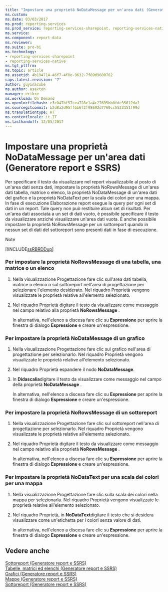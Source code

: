 ```yaml
---
title: "Impostare una proprietà NoDataMessage per un'area dati (Generatore report e SSRS) | Microsoft Docs"
ms.custom: 
ms.date: 03/03/2017
ms.prod: reporting-services
ms.prod_service: reporting-services-sharepoint, reporting-services-native
ms.service: 
ms.component: report-data
ms.reviewer: 
ms.suite: pro-bi
ms.technology:
- reporting-services-sharepoint
- reporting-services-native
ms.tgt_pltfrm: 
ms.topic: article
ms.assetid: 4b194714-46f7-4f0e-9632-7f89d9600762
caps.latest.revision: "7"
author: guyinacube
ms.author: asaxton
manager: erikre
ms.workload: On Demand
ms.openlocfilehash: e3c047bf57cea728e1a4c27695bb0fde35612da1
ms.sourcegitcommit: b2d8a2d95ffbb6f2f98692d7760cc5523151f99d
ms.translationtype: HT
ms.contentlocale: it-IT
ms.lasthandoff: 12/05/2017
---
```

# <a name="set-a-no-data-message-for-a-data-region-report-builder-and-ssrs"></a>Impostare una proprietà NoDataMessage per un'area dati (Generatore report e SSRS)
  Per specificare il testo da visualizzare nel report visualizzabile al posto di un'area dati senza dati, impostare la proprietà NoRowsMessage di un'area dati tabella, matrice o elenco, la proprietà NoDataMessage di un'area dati del grafico e la proprietà NoDataText per la scala dei colori per una mappa. In fase di esecuzione Elaborazione report esegue la query per ogni set di dati in un report. Tale query non può restituire alcun set di risultati. Per un'area dati associata a un set di dati vuoto, è possibile specificare il testo da visualizzare anziché visualizzare un'area dati vuota. È anche possibile impostare la proprietà NoRowsMessage per un sottoreport quando in nessun set di dati del sottoreport sono presenti dati in fase di esecuzione.  
  
> [!NOTE]  
>  [!INCLUDE[ssRBRDDup](../../includes/ssrbrddup-md.md)]  
  
### <a name="to-set-the-norowsmessage-property-for-a-table-matrix-or-list"></a>Per impostare la proprietà NoRowsMessage di una tabella, una matrice o un elenco  
  
1.  Nella visualizzazione Progettazione fare clic sull'area dati tabella, matrice o elenco o sul sottoreport nell'area di progettazione per selezionare l'elemento desiderato. Nel riquadro Proprietà vengono visualizzate le proprietà relative all'elemento selezionato.  
  
2.  Nel riquadro Proprietà digitare il testo da visualizzare come messaggio nel campo relativo alla proprietà **NoRowsMessage** .  
  
     In alternativa, nell'elenco a discesa fare clic su **Espressione** per aprire la finestra di dialogo **Espressione** e creare un'espressione.  
  
### <a name="to-set-the-nodatamessage-property-for-a-chart"></a>Per impostare la proprietà NoDataMessage di un grafico  
  
1.  Nella visualizzazione Progettazione fare clic sul grafico nell'area di progettazione per selezionarlo. Nel riquadro Proprietà vengono visualizzate le proprietà relative all'elemento selezionato.  
  
2.  Nel riquadro Proprietà espandere il nodo **NoDataMessage**.  
  
3.  In **Didascalia**digitare il testo da visualizzare come messaggio nel campo della proprietà **NoDataMessage** .  
  
     In alternativa, nell'elenco a discesa fare clic su **Espressione** per aprire la finestra di dialogo **Espressione** e creare un'espressione.  
  
### <a name="to-set-the-norowsmessage-for-a-subreport"></a>Per impostare la proprietà NoRowsMessage di un sottoreport  
  
1.  Nella visualizzazione Progettazione fare clic sul sottoreport nell'area di progettazione per selezionarlo. Nel riquadro Proprietà vengono visualizzate le proprietà relative all'elemento selezionato.  
  
2.  Nel riquadro Proprietà digitare il testo da visualizzare come messaggio nel campo relativo alla proprietà **NoRowsMessage** .  
  
     In alternativa, nell'elenco a discesa fare clic su **Espressione** per aprire la finestra di dialogo **Espressione** e creare un'espressione.  
  
### <a name="to-set-the-nodatatext-property-for-a-color-scale-for-a-map"></a>Per impostare la proprietà NoDataText per una scala dei colori per una mappa  
  
1.  Nella visualizzazione Progettazione fare clic sulla scala dei colori nella mappa per selezionarla. Nel riquadro Proprietà vengono visualizzate le proprietà relative all'elemento selezionato.  
  
2.  Nel riquadro Proprietà, in **NoDataText**digitare il testo che si desidera visualizzare come un'etichetta per i colori senza valore di dati.  
  
     In alternativa, nell'elenco a discesa fare clic su **Espressione** per aprire la finestra di dialogo **Espressione** e creare un'espressione.  
  
## <a name="see-also"></a>Vedere anche  
 [Sottoreport &#40;Generatore report e SSRS&#41;](../../reporting-services/report-design/subreports-report-builder-and-ssrs.md)   
 [Tabelle, matrici ed elenchi &#40;Generatore report e SSRS&#41;](../../reporting-services/report-design/tables-matrices-and-lists-report-builder-and-ssrs.md)   
 [Grafici &#40;Generatore report e SSRS&#41;](../../reporting-services/report-design/charts-report-builder-and-ssrs.md)   
 [Mappe &#40;Generatore report e SSRS&#41;](../../reporting-services/report-design/maps-report-builder-and-ssrs.md)   
 [Sottoreport &#40;Generatore report e SSRS&#41;](../../reporting-services/report-design/subreports-report-builder-and-ssrs.md)  
  
  
